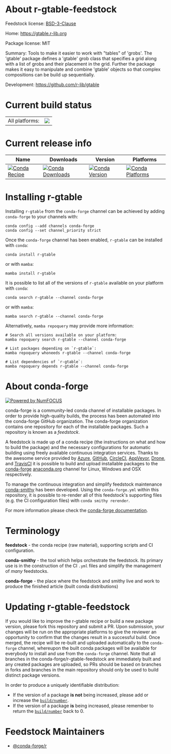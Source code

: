 About r-gtable-feedstock
========================

Feedstock license: [BSD-3-Clause](https://github.com/conda-forge/r-gtable-feedstock/blob/main/LICENSE.txt)

Home: https://gtable.r-lib.org

Package license: MIT

Summary: Tools to make it easier to work with "tables" of 'grobs'. The 'gtable' package defines a 'gtable' grob class that specifies a grid along with a list of grobs and their placement in the grid. Further the package makes it easy to manipulate and combine 'gtable' objects so that  complex compositions can be build up sequentially.

Development: https://github.com/r-lib/gtable

Current build status
====================


<table><tr><td>All platforms:</td>
    <td>
      <a href="https://dev.azure.com/conda-forge/feedstock-builds/_build/latest?definitionId=1225&branchName=main">
        <img src="https://dev.azure.com/conda-forge/feedstock-builds/_apis/build/status/r-gtable-feedstock?branchName=main">
      </a>
    </td>
  </tr>
</table>

Current release info
====================

| Name | Downloads | Version | Platforms |
| --- | --- | --- | --- |
| [![Conda Recipe](https://img.shields.io/badge/recipe-r--gtable-green.svg)](https://anaconda.org/conda-forge/r-gtable) | [![Conda Downloads](https://img.shields.io/conda/dn/conda-forge/r-gtable.svg)](https://anaconda.org/conda-forge/r-gtable) | [![Conda Version](https://img.shields.io/conda/vn/conda-forge/r-gtable.svg)](https://anaconda.org/conda-forge/r-gtable) | [![Conda Platforms](https://img.shields.io/conda/pn/conda-forge/r-gtable.svg)](https://anaconda.org/conda-forge/r-gtable) |

Installing r-gtable
===================

Installing `r-gtable` from the `conda-forge` channel can be achieved by adding `conda-forge` to your channels with:

```
conda config --add channels conda-forge
conda config --set channel_priority strict
```

Once the `conda-forge` channel has been enabled, `r-gtable` can be installed with `conda`:

```
conda install r-gtable
```

or with `mamba`:

```
mamba install r-gtable
```

It is possible to list all of the versions of `r-gtable` available on your platform with `conda`:

```
conda search r-gtable --channel conda-forge
```

or with `mamba`:

```
mamba search r-gtable --channel conda-forge
```

Alternatively, `mamba repoquery` may provide more information:

```
# Search all versions available on your platform:
mamba repoquery search r-gtable --channel conda-forge

# List packages depending on `r-gtable`:
mamba repoquery whoneeds r-gtable --channel conda-forge

# List dependencies of `r-gtable`:
mamba repoquery depends r-gtable --channel conda-forge
```


About conda-forge
=================

[![Powered by
NumFOCUS](https://img.shields.io/badge/powered%20by-NumFOCUS-orange.svg?style=flat&colorA=E1523D&colorB=007D8A)](https://numfocus.org)

conda-forge is a community-led conda channel of installable packages.
In order to provide high-quality builds, the process has been automated into the
conda-forge GitHub organization. The conda-forge organization contains one repository
for each of the installable packages. Such a repository is known as a *feedstock*.

A feedstock is made up of a conda recipe (the instructions on what and how to build
the package) and the necessary configurations for automatic building using freely
available continuous integration services. Thanks to the awesome service provided by
[Azure](https://azure.microsoft.com/en-us/services/devops/), [GitHub](https://github.com/),
[CircleCI](https://circleci.com/), [AppVeyor](https://www.appveyor.com/),
[Drone](https://cloud.drone.io/welcome), and [TravisCI](https://travis-ci.com/)
it is possible to build and upload installable packages to the
[conda-forge](https://anaconda.org/conda-forge) [anaconda.org](https://anaconda.org/)
channel for Linux, Windows and OSX respectively.

To manage the continuous integration and simplify feedstock maintenance
[conda-smithy](https://github.com/conda-forge/conda-smithy) has been developed.
Using the ``conda-forge.yml`` within this repository, it is possible to re-render all of
this feedstock's supporting files (e.g. the CI configuration files) with ``conda smithy rerender``.

For more information please check the [conda-forge documentation](https://conda-forge.org/docs/).

Terminology
===========

**feedstock** - the conda recipe (raw material), supporting scripts and CI configuration.

**conda-smithy** - the tool which helps orchestrate the feedstock.
                   Its primary use is in the construction of the CI ``.yml`` files
                   and simplify the management of *many* feedstocks.

**conda-forge** - the place where the feedstock and smithy live and work to
                  produce the finished article (built conda distributions)


Updating r-gtable-feedstock
===========================

If you would like to improve the r-gtable recipe or build a new
package version, please fork this repository and submit a PR. Upon submission,
your changes will be run on the appropriate platforms to give the reviewer an
opportunity to confirm that the changes result in a successful build. Once
merged, the recipe will be re-built and uploaded automatically to the
`conda-forge` channel, whereupon the built conda packages will be available for
everybody to install and use from the `conda-forge` channel.
Note that all branches in the conda-forge/r-gtable-feedstock are
immediately built and any created packages are uploaded, so PRs should be based
on branches in forks and branches in the main repository should only be used to
build distinct package versions.

In order to produce a uniquely identifiable distribution:
 * If the version of a package **is not** being increased, please add or increase
   the [``build/number``](https://docs.conda.io/projects/conda-build/en/latest/resources/define-metadata.html#build-number-and-string).
 * If the version of a package **is** being increased, please remember to return
   the [``build/number``](https://docs.conda.io/projects/conda-build/en/latest/resources/define-metadata.html#build-number-and-string)
   back to 0.

Feedstock Maintainers
=====================

* [@conda-forge/r](https://github.com/orgs/conda-forge/teams/r/)


